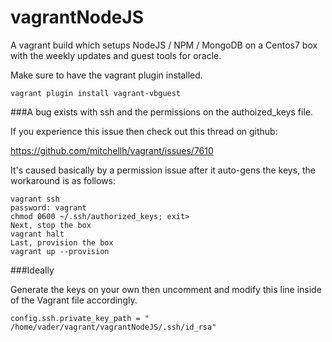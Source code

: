 # vagrantNodeJS
A vagrant build which setups NodeJS / NPM / MongoDB on a Centos7 box with the weekly updates and guest tools for oracle. 

Make sure to have the vagrant plugin installed. 
``````shell
vagrant plugin install vagrant-vbguest
``````
###A bug exists with ssh and the permissions on the authoized_keys file.

If you experience this issue then check out this thread on github:

https://github.com/mitchellh/vagrant/issues/7610

It's caused basically by a permission issue after it auto-gens the keys, the workaround is as follows:
``````shell
vagrant ssh 
password: vagrant 
chmod 0600 ~/.ssh/authorized_keys; exit>
Next, stop the box 
vagrant halt
Last, provision the box 
vagrant up --provision 
``````

###Ideally 

Generate the keys on your own then uncomment and modify this line inside of the Vagrant file accordingly.
```````shell
config.ssh.private_key_path = " /home/vader/vagrant/vagrantNodeJS/.ssh/id_rsa"
```````